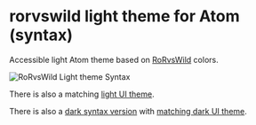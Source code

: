 # rorvswild light theme for Atom (syntax)

Accessible light Atom theme based on [RoRvsWild](https://www.rorvswild.com) colors.

![RoRvsWild Light theme Syntax](https://basesecrete.com/rorvswild-theme/rorvswild-theme-atom-light-syntax.png)

There is also a matching [light UI theme](https://github.com/BaseSecrete/rorvswild-theme-atom-light-ui).

There is also a [dark syntax version](https://github.com/BaseSecrete/rorvswild-theme-atom-dark-syntax) with [matching dark UI theme](https://github.com/BaseSecrete/rorvswild-theme-atom-dark-ui).
